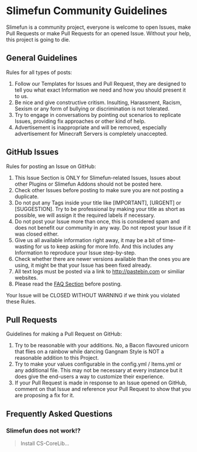 # Slimefun Community Guidelines

Slimefun is a community project, everyone is welcome to open Issues, make Pull Requests or make Pull Requests for an opened Issue.
Without your help, this project is going to die.

## General Guidelines

Rules for all types of posts:

1. Follow our Templates for Issues and Pull Request, they are designed to tell you what exact Information we need and how you should present it to us.
2. Be nice and give constructive critism. Insulting, Harassment, Racism, Sexism or any form of bullying or discrimination is not tolerated.
3. Try to engage in conversations by pointing out scenarios to replicate Issues, providing fix approaches or other kind of help.
4. Advertisement is inappropriate and will be removed, especially advertisement for Minecraft Servers is completely unaccepted.

## GitHub Issues

Rules for posting an Issue on GitHub:

1. This Issue Section is ONLY for Slimefun-related Issues, Issues about other Plugins or Slimefun Addons should not be posted here.
2. Check other Issues before posting to make sure you are not posting a duplicate.
3. Do not put any Tags inside your title like [IMPORTANT], [URGENT] or [SUGGESTION]. Try to be professional by making your title as short as possible, we will assign it the required labels if necessary.
4. Do not post your Issue more than once, this is considered spam and does not benefit our community in any way. Do not repost your Issue if it was closed either.
5. Give us all available information right away, it may be a bit of time-wasting for us to keep asking for more Info. And this includes any Information to reproduce your Issue step-by-step.
6. Check whether there are newer versions available than the ones you are using, it might be that your Issue has been fixed already.
7. All text logs must be posted via a link to http://pastebin.com or similiar websites.
8. Please read the [FAQ Section](#Frequently-Asked-Questions) before posting.

Your Issue will be CLOSED WITHOUT WARNING if we think you violated these Rules.

## Pull Requests

Guidelines for making a Pull Request on GitHub:

1. Try to be reasonable with your additions. No, a Bacon flavoured unicorn that flies on a rainbow while dancing Gangnam Style is NOT a reasonable addition to this Project.
2. Try to make your values configurable in the config.yml / Items.yml or any additional file. This may not be necessary at every instance but it does give the end-users a way to customize their experience.
3. If your Pull Request is made in response to an Issue opened on GitHub, comment on that Issue and reference your Pull Request to show that you are proposing a fix for it.

## Frequently Asked Questions

### Slimefun does not work!?
> Install CS-CoreLib...
